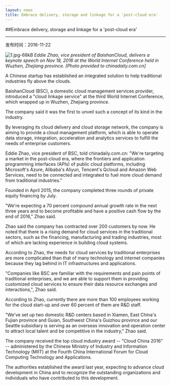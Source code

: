 ```yaml
---
layout: news
title: Embrace delivery, storage and linkage for a 'post-cloud era'
---
```


##Embrace delivery, storage and linkage for a 'post-cloud era'

---

发布时间：2016-11-22

![1.jpg-68kB][1]
*Eddie Zhao, vice president of BaishanCloud, delivers a keynote speech on Nov 18, 2016 at the World Internet Conference held in Wuzhen, Zhejiang province. [Photo provided to chinadaily.com.cn]*

 

A Chinese startup has established an integrated solution to help traditional industries fly above the clouds.

BaishanCloud (BSC), a domestic cloud management services provider, introduced a "cloud linkage service" at the third World Internet Conference, which wrapped up in Wuzhen, Zhejiang province.

The company said it was the first to unveil such a concept of its kind in the industry.

By leveraging its cloud delivery and cloud storage network, the company is aiming to provide a cloud management platform, which is able to operate data storage, integration, acceleration and analytics services to fulfill the needs of enterprise customers.

Eddie Zhao, vice president of BSC, told chinadaily.com.cn: "We're targeting a market in the post-cloud era, where the frontiers and application programming interfaces (APIs) of public cloud platforms, including Microsoft's Azure, Alibaba's Aliyun, Tencent's Qcloud and Amazon Web Services, need to be connected and integrated to fuel more cloud demand from traditional industries."

Founded in April 2015, the company completed three rounds of private equity financing by July.

"We're expecting a 70 percent compound annual growth rate in the next three years and to become profitable and have a positive cash flow by the end of 2016," Zhao said.

Zhao said the company has contracted over 200 customers by now. He noted that there is a rising demand for cloud services in the traditional sectors, such as the financing, manufacturing and trading industries, most of which are lacking experience in building cloud systems.

According to Zhao, the needs for cloud services by traditional enterprises are more complicated than that of many technology and internet companies because they lag behind in IT infrastructures and applications.

"Companies like BSC are familiar with the requirements and pain points of traditional enterprises, and we are able to support them in providing customized cloud services to ensure their data resource exchanges and interactions,", Zhao said.

According to Zhao, currently there are more than 100 employees working for the cloud start-up and over 60 percent of them are R&D staff.

"We've set up two domestic R&D centers based in Xiamen, East China's Fujian province and Guian, Southwest China's Guizhou province and our Seattle subsidiary is serving as an overseas innovation and operation center to attract local talent and be competitive in the industry," Zhao said.

The company received the top cloud industry award -- "Cloud China 2016" -- administered by the Chinese Ministry of Industry and Information Technology (MIIT) at the Fourth China International Forum for Cloud Computing Technology and Applications.

 


The authorities established the award last year, expecting to advance cloud development in China and to recognize the outstanding organizations and individuals who have contributed to this development.


  [1]: http://static.zybuluo.com/bsc-jane/k65wui8xf20iikzp255intmn/1.jpg